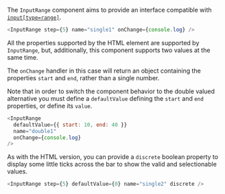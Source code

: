 The `InputRange` component aims to provide an interface compatible with [`input[type=range]`](https://developer.mozilla.org/en-US/docs/Web/HTML/Element/input/range).

```js
<InputRange step={5} name="single1" onChange={console.log} />
```

All the properties supported by the HTML element are supported by `InputRange`, but,
additionally, this component supports two values at the same time.

The `onChange` handler in this case will return an object containing the properties
`start` and `end`, rather than a single number.

Note that in order to switch the component behavior to the double valued alternative
you must define a `defaultValue` defining the `start` and `end` properties, or define
its `value`.

```js
<InputRange
  defaultValue={{ start: 10, end: 40 }}
  name="double1"
  onChange={console.log}
/>
```

As with the HTML version, you can provide a `discrete` boolean property to display
some little ticks across the bar to show the valid and selectionable values.

```js
<InputRange step={5} defaultValue={0} name="single2" discrete />
```
